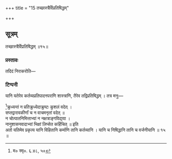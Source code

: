 +++
title = "15 तच्छास्त्रैर्विप्रतिषिद्धम्"

+++
## सूत्रम्
तच्छास्त्रैर्विप्रतिषिद्धम् ॥१५॥  
### प्रस्तावः
तदिदं निराकरोति—  
### टिप्पनी
यानि यतेरेव कर्तव्यप्रतिपादनपराणि शास्त्राणि, तैरेव तद्विप्रतिषिद्धम् । तत्र मनुः—  

[^५]क्रुध्यन्तं न प्रतिक्रुध्येदाक्रुष्टः कुशलं वदेत् ।  
सप्तद्वारावकीर्णां च न वाचमनृतां वदेत् ॥  
न चोत्पातनिमित्ताभ्यां न नक्षत्राङ्गविद्यया ।  
नानुशासनवादाभ्यां भिक्षां लिप्सेत कर्हिचित् ॥ इति  
अतो यतिमेव प्रकृत्य यानि विहितानि कर्माणि तानि कर्तव्यानि । यानि च निषिद्धानि तानि च वर्जनीयानि ॥ १५ ॥  

[^५]: म० स्मृ०. ६.४८, ५०  
